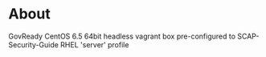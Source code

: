# About
GovReady CentOS 6.5 64bit headless vagrant box pre-configured to SCAP-Security-Guide RHEL 'server' profile
